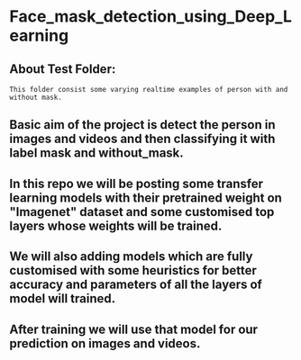 # Face_mask_detection_using_Deep_Learning

## About Test Folder:

	This folder consist some varying realtime examples of person with and without mask.

## Basic aim of the project is detect the person in images and videos and then classifying it with label mask and without_mask.

## In this repo we will be posting some transfer learning models with their pretrained weight on "Imagenet" dataset and some customised top layers whose weights will be trained.

## We will also adding models which are fully customised with some heuristics for better accuracy and parameters of all the layers of model will trained.

## After training we will use that model for our prediction on images and videos.   
